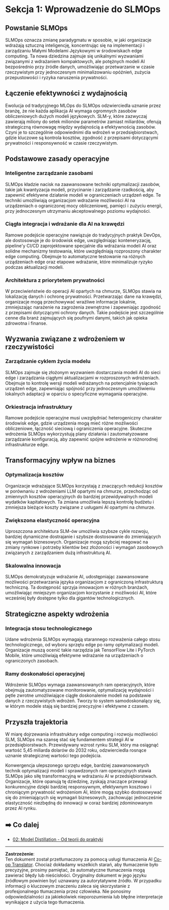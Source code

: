 <!--
CO_OP_TRANSLATOR_METADATA:
{
  "original_hash": "3d1708c413d3ea9ffcfb6f73ade3a07b",
  "translation_date": "2025-09-17T15:49:31+00:00",
  "source_file": "Module05/01.IntroduceSLMOps.md",
  "language_code": "pl"
}
-->
# Sekcja 1: Wprowadzenie do SLMOps

## Powstanie SLMOps

SLMOps oznacza zmianę paradygmatu w sposobie, w jaki organizacje wdrażają sztuczną inteligencję, koncentrując się na implementacji i zarządzaniu Małymi Modelami Językowymi w środowiskach edge computing. Ta nowa dziedzina zajmuje się unikalnymi wyzwaniami związanymi z wdrażaniem kompaktowych, ale potężnych modeli AI bezpośrednio przy źródle danych, umożliwiając przetwarzanie w czasie rzeczywistym przy jednoczesnym minimalizowaniu opóźnień, zużycia przepustowości i ryzyka naruszenia prywatności.

## Łączenie efektywności z wydajnością

Ewolucja od tradycyjnego MLOps do SLMOps odzwierciedla uznanie przez branżę, że nie każda aplikacja AI wymaga ogromnych zasobów obliczeniowych dużych modeli językowych. SLM-y, które zazwyczaj zawierają miliony do setek milionów parametrów zamiast miliardów, oferują strategiczną równowagę między wydajnością a efektywnością zasobów. Czyni je to szczególnie odpowiednimi dla wdrożeń w przedsiębiorstwach, gdzie kluczowe są kontrola kosztów, zgodność z przepisami dotyczącymi prywatności i responsywność w czasie rzeczywistym.

## Podstawowe zasady operacyjne

### Inteligentne zarządzanie zasobami

SLMOps kładzie nacisk na zaawansowane techniki optymalizacji zasobów, takie jak kwantyzacja modeli, przycinanie i zarządzanie rzadkością, aby zapewnić efektywne działanie modeli w ograniczeniach urządzeń edge. Te techniki umożliwiają organizacjom wdrażanie możliwości AI na urządzeniach o ograniczonej mocy obliczeniowej, pamięci i zużyciu energii, przy jednoczesnym utrzymaniu akceptowalnego poziomu wydajności.

### Ciągła integracja i wdrażanie dla AI na krawędzi

Ramowe podejście operacyjne nawiązuje do tradycyjnych praktyk DevOps, ale dostosowuje je do środowisk edge, uwzględniając konteneryzację, pipeline'y CI/CD zaprojektowane specjalnie dla wdrażania modeli AI oraz solidne mechanizmy testowania, które uwzględniają rozproszony charakter edge computing. Obejmuje to automatyczne testowanie na różnych urządzeniach edge oraz etapowe wdrażanie, które minimalizuje ryzyko podczas aktualizacji modeli.

### Architektura z priorytetem prywatności

W przeciwieństwie do operacji AI opartych na chmurze, SLMOps stawia na lokalizację danych i ochronę prywatności. Przetwarzając dane na krawędzi, organizacje mogą przechowywać wrażliwe informacje lokalnie, zmniejszając narażenie na zagrożenia zewnętrzne i zapewniając zgodność z przepisami dotyczącymi ochrony danych. Takie podejście jest szczególnie cenne dla branż zajmujących się poufnymi danymi, takich jak opieka zdrowotna i finanse.

## Wyzwania związane z wdrożeniem w rzeczywistości

### Zarządzanie cyklem życia modelu

SLMOps zajmuje się złożonym wyzwaniem dostarczania modeli AI do sieci edge i zarządzania ciągłymi aktualizacjami w rozproszonych wdrożeniach. Obejmuje to kontrolę wersji modeli wdrażanych na potencjalnie tysiącach urządzeń edge, zapewniając spójność przy jednoczesnym umożliwieniu lokalnych adaptacji w oparciu o specyficzne wymagania operacyjne.

### Orkiestracja infrastruktury

Ramowe podejście operacyjne musi uwzględniać heterogeniczny charakter środowisk edge, gdzie urządzenia mogą mieć różne możliwości obliczeniowe, łączność sieciową i ograniczenia operacyjne. Skuteczne wdrożenia SLMOps wykorzystują plany działania i zautomatyzowane zarządzanie konfiguracją, aby zapewnić spójne wdrożenie w różnorodnej infrastrukturze edge.

## Transformacyjny wpływ na biznes

### Optymalizacja kosztów

Organizacje wdrażające SLMOps korzystają z znaczących redukcji kosztów w porównaniu z wdrożeniami LLM opartymi na chmurze, przechodząc od zmiennych kosztów operacyjnych do bardziej przewidywalnych modeli wydatków kapitałowych. Ta zmiana umożliwia lepszą kontrolę budżetu i zmniejsza bieżące koszty związane z usługami AI opartymi na chmurze.

### Zwiększona elastyczność operacyjna

Uproszczona architektura SLM-ów umożliwia szybsze cykle rozwoju, bardziej dynamiczne dostrajanie i szybsze dostosowanie do zmieniających się wymagań biznesowych. Organizacje mogą szybciej reagować na zmiany rynkowe i potrzeby klientów bez złożoności i wymagań zasobowych związanych z zarządzaniem dużą infrastrukturą AI.

### Skalowalna innowacja

SLMOps demokratyzuje wdrażanie AI, udostępniając zaawansowane możliwości przetwarzania języka organizacjom z ograniczoną infrastrukturą techniczną. Ta dostępność sprzyja innowacjom w różnych branżach, umożliwiając mniejszym organizacjom korzystanie z możliwości AI, które wcześniej były dostępne tylko dla gigantów technologicznych.

## Strategiczne aspekty wdrożenia

### Integracja stosu technologicznego

Udane wdrożenia SLMOps wymagają starannego rozważenia całego stosu technologicznego, od wyboru sprzętu edge po ramy optymalizacji modeli. Organizacje muszą ocenić takie narzędzia jak TensorFlow Lite i PyTorch Mobile, które umożliwiają efektywne wdrażanie na urządzeniach o ograniczonych zasobach.

### Ramy doskonałości operacyjnej

Wdrożenie SLMOps wymaga zaawansowanych ram operacyjnych, które obejmują zautomatyzowane monitorowanie, optymalizację wydajności i pętle zwrotne umożliwiające ciągłe doskonalenie modeli na podstawie danych z rzeczywistych wdrożeń. Tworzy to system samodoskonalący się, w którym modele stają się bardziej precyzyjne i efektywne z czasem.

## Przyszła trajektoria

W miarę dojrzewania infrastruktury edge computing i rozwoju możliwości SLM, SLMOps ma szansę stać się fundamentem strategii AI w przedsiębiorstwach. Przewidywany wzrost rynku SLM, który ma osiągnąć wartość 5,45 miliarda dolarów do 2032 roku, odzwierciedla rosnące uznanie strategicznej wartości tego podejścia.

Konwergencja ulepszonego sprzętu edge, bardziej zaawansowanych technik optymalizacji modeli i sprawdzonych ram operacyjnych stawia SLMOps jako siłę transformacyjną w wdrażaniu AI w przedsiębiorstwach. Organizacje, które opanują tę dziedzinę, zyskają znaczące przewagi konkurencyjne dzięki bardziej responsywnym, efektywnym kosztowo i chroniącym prywatność wdrożeniom AI, które mogą szybko dostosowywać się do zmieniających się wymagań biznesowych, zachowując jednocześnie elastyczność niezbędną do innowacji w coraz bardziej zdominowanym przez AI rynku.

## ➡️ Co dalej

- [02: Model Distillation - Od teorii do praktyki](./02.SLMOps-Distillation.md)

---

**Zastrzeżenie**:  
Ten dokument został przetłumaczony za pomocą usługi tłumaczenia AI [Co-op Translator](https://github.com/Azure/co-op-translator). Chociaż dokładamy wszelkich starań, aby tłumaczenie było precyzyjne, prosimy pamiętać, że automatyczne tłumaczenia mogą zawierać błędy lub nieścisłości. Oryginalny dokument w jego języku źródłowym powinien być uznawany za autorytatywne źródło. W przypadku informacji o kluczowym znaczeniu zaleca się skorzystanie z profesjonalnego tłumaczenia przez człowieka. Nie ponosimy odpowiedzialności za jakiekolwiek nieporozumienia lub błędne interpretacje wynikające z użycia tego tłumaczenia.